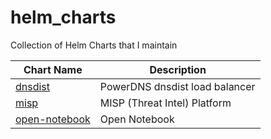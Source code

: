 # helm_charts
Collection of Helm Charts that I maintain

| Chart Name    | Description                              |
| ------------- | ---------------------------------------- |
| [dnsdist](https://dnsdist.org) | PowerDNS dnsdist load balancer         |
| [misp](https://www.misp-project.org) | MISP (Threat Intel) Platform          |
| [open-notebook](https://open-notebook.ai) | Open Notebook                        |

